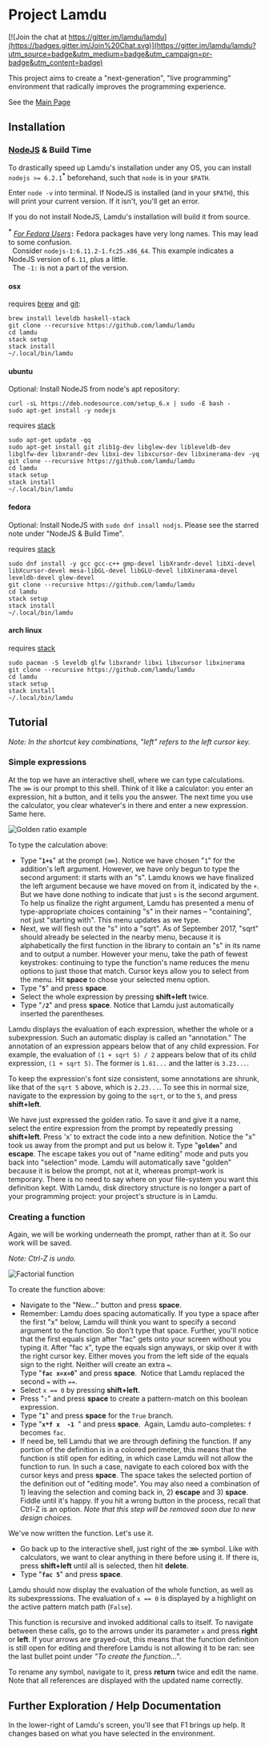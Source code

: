 # Project Lamdu

[![Join the chat at https://gitter.im/lamdu/lamdu](https://badges.gitter.im/Join%20Chat.svg)](https://gitter.im/lamdu/lamdu?utm_source=badge&utm_medium=badge&utm_campaign=pr-badge&utm_content=badge)

This project aims to create a "next-generation", "live programming" environment that radically improves the programming experience.

See the [Main Page](http://lamdu.org/)


## Installation

### [NodeJS](https://nodejs.org/en/) & Build Time

To drastically speed up Lamdu's installation under any OS, you can install
`nodejs >= 6.2.1`<sup>**\***</sup> beforehand, such that `node` is in your `$PATH`.

Enter `node -v` into terminal. If NodeJS is installed (and in your `$PATH`), this will print your current version. If it isn't, you'll get an error.

If you do not install NodeJS, Lamdu's installation will build it from
source.

**<sup>\*</sup>** <u>*For Fedora Users*</u><b>&#x200A;:</b>
&#x200A;Fedora packages have very long names. This may lead to some confusion.<br/>&nbsp;&nbsp;Consider `nodejs-1:6.11.2-1.fc25.x86_64`. This example indicates a NodeJS version of `6.11`, plus a little.<br/>&nbsp;&nbsp;The `-1:` is not a part of the version.


#### osx

requires [brew](http://brew.sh/) and [git](https://git-scm.com/):

```shell
brew install leveldb haskell-stack
git clone --recursive https://github.com/lamdu/lamdu
cd lamdu
stack setup
stack install
~/.local/bin/lamdu

```

#### ubuntu

Optional: Install NodeJS from node's apt repository:

```shell
curl -sL https://deb.nodesource.com/setup_6.x | sudo -E bash -
sudo apt-get install -y nodejs
```

requires [stack](https://github.com/commercialhaskell/stack/releases)
```shell
sudo apt-get update -qq
sudo apt-get install git zlib1g-dev libglew-dev libleveldb-dev libglfw-dev libxrandr-dev libxi-dev libxcursor-dev libxinerama-dev -yq
git clone --recursive https://github.com/lamdu/lamdu
cd lamdu
stack setup
stack install
~/.local/bin/lamdu

```

#### fedora

Optional: Install NodeJS with `sudo dnf insall nodjs`. Please see the starred note under "NodeJS & Build Time".

requires [stack](https://github.com/commercialhaskell/stack/releases)
```shell
sudo dnf install -y gcc gcc-c++ gmp-devel libXrandr-devel libXi-devel libXcursor-devel mesa-libGL-devel libGLU-devel libXinerama-devel leveldb-devel glew-devel
git clone --recursive https://github.com/lamdu/lamdu
cd lamdu
stack setup
stack install
~/.local/bin/lamdu
```

#### arch linux

requires [stack](https://github.com/commercialhaskell/stack/releases)
```shell
sudo pacman -S leveldb glfw libxrandr libxi libxcursor libxinerama
git clone --recursive https://github.com/lamdu/lamdu
cd lamdu
stack setup
stack install
~/.local/bin/lamdu

```

## Tutorial

*Note: In the shortcut key combinations, "left" refers to the left cursor key.*

### Simple expressions

At the top we have an interactive shell, where we can type calculations.
<br/>The `⋙` is our prompt to this shell. Think of it like a calculator: you enter an
expression, hit a button, and it tells you the answer. The next time you use the
calculator, you clear whatever's in there and enter a new expression. Same here.

![Golden ratio example](https://i.imgur.com/vbPRcCO.png)

To type the calculation above:

* Type "**`1+s`**" at the prompt (`⋙`). Notice we have chosen "`1`" for the addition's left argument. However, we have only begun to type the second argument: it starts with an "s". Lamdu knows we have finalized the left argument because we have moved on from it, indicated by the `+`. But we have done nothing to indicate that just `s` is the second argument. To help us finalize the right argument, Lamdu has presented a menu of type-appropriate choices containing "s" in their names &ndash; "containing", not just "starting with". This menu updates as we type.
* Next, we will flesh out the "s" into a "sqrt". As of September 2017, "sqrt" should already be selected in the nearby menu, because it is alphabetically the first function in the library to contain an "s" in its name and to output a number. However your menu, take the path of fewest keystrokes: continuing to type the function's name reduces the menu options to just those that match. Cursor keys allow you to select from the menu. Hit **space** to chose your selected menu option.
* Type "**`5`**" and press **space**.
* Select the whole expression by pressing **shift+left** twice.
* Type "**`/2`**" and press **space**. Notice that Lamdu just automatically inserted the parentheses.

Lamdu displays the evaluation of each expression, whether the whole or a subexpression. Such an automatic display is called an "annotation." The annotation of an expression appears below that of any child expression. For example, the evaluation of `(1 + sqrt 5) / 2` appears below that of its child expression, `(1 + sqrt 5)`. The former is `1.61...` and the latter is `3.23...`.

To keep the expression's font size consistent, some annotations are shrunk, like that of the `sqrt 5` above, which is `2.23...`. To see this in normal size, navigate to the expression by going to the `sqrt`, or to the `5`, and press **shift+left**.

We have just expressed the golden ratio. To save it and give it a name, select the entire expression from the prompt by repeatedly pressing **shift+left**. Press 'x' to extract the code into a new definition. Notice the "x" took us away from the prompt and put us below it. Type "**`golden`**" and **escape**. The escape takes you out of "name editing" mode and puts you back into "selection" mode. Lamdu will automatically save "golden" because it is below the prompt, not at it, whereas prompt-work is temporary. There is no need to say where on your file-system you want this definition kept. With Lamdu, disk directory structure is no longer a part of your programming project: your project's structure is in Lamdu.

### Creating a function
Again, we will be working underneath the prompt, rather than at it. So our work will be saved.<br/>

*Note: Ctrl-Z is undo.*

![Factorial function](http://i.imgur.com/BVcLBLX.png)

To create the function above:

* Navigate to the "New..." button and press **space**.
* Remember: Lamdu does spacing automatically. If you type a space after the first "x" below, Lamdu will think you want to specify a second argument to the function. So don't type that space. Further, you'll notice that the first equals sign after "fac" gets onto your screen without you typing it. After "fac x", type the equals sign anyways, or skip over it with the right cursor key. Either moves you from the left side of the equals sign to the right. Neither will create an extra `=`.<br/>
Type "**`fac x=x=0`**" and press **space**. &nbsp;Notice that Lamdu replaced the second `=` with `==`.<br/>
* Select `x == 0` by pressing **shift+left**.
* Press "**`:`**" and press **space** to create a pattern-match on this boolean expression.
* Type "**`1`**" and press **space** for the `True` branch.
* Type "**`x*f x  -1 `**" and press **space**. &nbsp;Again, Lamdu auto-completes: `f` becomes `fac`.
* If need be, tell Lamdu that we are through defining the function. If any portion of the definition is in a colored perimeter, this means that the function is still open for editing, in which case Lamdu will not allow the function to run. In such a case, navigate to each colored box with the cursor keys and press **space**. The space takes the selected portion of the definition out of "editing mode". You may also need a combination of 1) leaving the selection and coming back in, 2) **escape** and 3)  **space**. Fiddle until it's happy. If you hit a wrong button in the process, recall that Ctrl-Z is an option. *Note that this step will be removed soon due to new design choices.*

We've now written the function. Let's use it.

* Go back up to the interactive shell, just right of the ⋙ symbol. Like with
calculators, we want to clear anything in there before using it. If there is,
press **shift+left** until all is selected, then hit **delete**.
* Type "**`fac 5`**" and press **space**.

Lamdu should now display the evaluation of the whole function, as well as its subexpresssions. The evaluation of `x == 0` is displayed by a highlight on the active pattern match path (`False`).

This function is recursive and invoked additional calls to itself. To navigate between these calls, go to the arrows under its parameter `x` and press **right** or **left**.
If your arrows are grayed-out, this means that the function definition is still open for editing and therefore Lamdu is not allowing it to be ran: see the last bullet point under *"To create the function..."*.

To rename any symbol, navigate to it, press **return** twice and edit the name. Note that all references are displayed with the updated name correctly.


## Further Exploration / Help Documentation

In the lower-right of Lamdu's screen, you'll see that F1 brings up help.
It changes based on what you have selected in the environment.
